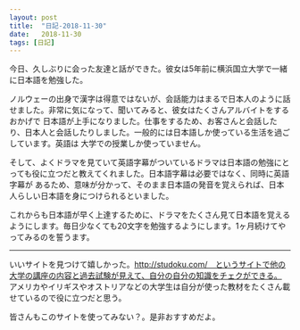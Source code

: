 ```yaml
---
layout: post
title:  "日記-2018-11-30"
date:   2018-11-30
tags: [日記]
---
```


今日、久しぶりに会った友達と話ができた。彼女は5年前に横浜国立大学で一緒に日本語を勉強した。

ノルウェーの出身で漢字は得意ではないが、会話能力はまるで日本人のように話せました。非常に気になって、聞いてみると、彼女はたくさんアルバイトをするおかげで
日本語が上手になりました。仕事をするため、お客さんと会話したり、日本人と会話したりしました。一般的には日本語しか使っている生活を過ごしています。英語は
大学での授業しか使っていません。

そして、よくドラマを見ていて英語字幕がついているドラマは日本語の勉強にとっても役に立つだと教えてくれました。日本語字幕は必要ではなく、同時に英語字幕が
あるため、意味が分かって、そのまま日本語の発音を覚えられば、日本人らしい日本語を身につけられるといました。

これからも日本語が早く上達するために、ドラマをたくさん見て日本語を覚えるようにします。毎日少なくても20文字を勉強するようにします。1ヶ月続けてやってみるのを誓うます。


----------
いいサイトを見つけて嬉しかった。http://studoku.com/　というサイトで他の大学の講座の内容と過去試験が見えて、自分の自分の知識をチェクができる。
アメリカやイリギスやオストリアなどの大学生は自分が使った教材をたくさん載せているので役に立つだと思う。

皆さんもこのサイトを使ってみない？。是非おすすめだよ。
